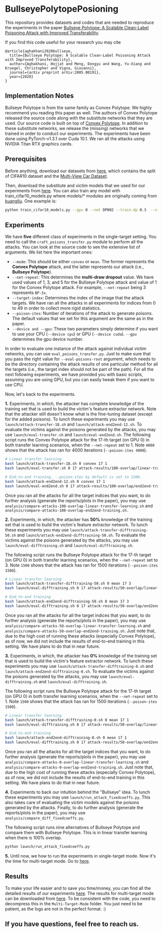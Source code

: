 # BullseyePolytopePosioning
This repository provides datasets and codes that are needed to reproduce the experiments in the paper [Bullseye Polytope: A Scalable Clean-Label Poisoning Attack with Improved Transferability](https://arxiv.org/abs/2005.00191).

If you find this code useful for your research you may cite
```
@article{aghakhani2020bullseye,
  title={Bullseye Polytope: A Scalable Clean-Label Poisoning Attack with Improved Transferability},
  author={Aghakhani, Hojjat and Meng, Dongyu and Wang, Yu-Xiang and Kruegel, Christopher and Vigna, Giovanni},
  journal={arXiv preprint arXiv:2005.00191},
  year={2020}
}
```

## Implementation Notes
Bullseye Polytope is from the same family as Convex Polytope. We highly recommend you reading this paper as well.
The authors of Convex Polytope released the source code along with the substitute networks that they are used.
Our source code is built on top of [Convex Polytope](https://github.com/zhuchen03/ConvexPolytopePosioning/).
In addition to these substitute networks, we release the (missing) networks that we trained in order to conduct our experiments.
The experiments have been done using PyTorch-v1.3.1 over Cuda 10.1. We ran all the attacks using NVIDIA Titan RTX graphics cards.

## Prerequisites
Before anything, download our datasets from [here](https://drive.google.com/file/d/1wVRobdlwvD9-VL9mYKCu_onq8PbbyP0V/view?usp=sharing), which contains the split of CIFAR10 dataset and the [Multi-View Car Dataset](https://www.epfl.ch/labs/cvlab/data/data-pose-index-php/).

Then, download the substitute and victim models that we used for our experiments from [here](https://drive.google.com/file/d/1TwxNbJ1arDNQrBJdt5AFeaAbKC65HOko/view?usp=sharing).
You can also train any model with train_cifar10_models.py where models/* modules are originally coming from [kuangliu](https://github.com/kuangliu/pytorch-cifar.git).
One example is:
```bash
python train_cifar10_models.py --gpu 0 --net DPN92 --train-dp 0.3  --sidx 0 --eidx 4800
```

## Experiments
We have **five** different class of experiments in the single-target setting. You need to call the `craft_poisons_transfer.py` module to perform all the attacks. You can look at the source code to see the extensive list of arguments. We list here the important ones:
* `--mode`: This should be either `convex` or `mean`. The former represents the **Convex Polytope** attack, and the latter represents our attack (i.e., **Bullseye Polytope**).
* `--net-repeat`: This determines the **multi-draw dropout** value. We have used values of 1, 3, and 5 for the Bullseye Polytope attack and value of 1 for the Convex Polytope attack. For example, `--net-repeat` being 3 represents `BP-3x`.
* `--target-index`: Determines the index of the image that the attack targets. We have ran all the attacks in all experiments for indices from 0 to 49 in order to collect more rigid statistics.
* `--poison-ites`: Number of iterations of the attack to generate poisons. The default values that we set for this argument are the same as in the paper.
* `--device and --gpu`: These two parameters simply determine if you want to use your CPU (`--device cpu`) or GPU (`--device cuda`). `--gpu` determines the gpu device number.

In order to evaluate one instance of the attack against individual victim networks, you can use `eval_poisons_transfer.py`. Just to make sure that you pass the right value for `--eval-poisons-root` argument, which needs to be the directory containing the attack results of one particular method for all the targets (i.e., the target index should not be part of the path).
For all the next following experiments, we have provided you with basic scripts, assuming you are using GPU, but you can easily tweak them if you want to use CPU.

Now, let's back to the experiments.

**1.** Experiments, in which, the attacker has complete knowledge of the training set that is used to build the victim's feature extractor network. Note that the attacker still doesn't know what is the fine-tuning dataset (except for the added poisons). To lunch these experiments you may use `launch/attack-transfer-18.sh` and `launch/attack-end2end-12.sh`. To evaluate the victims against the poisons generated by the attacks, you may use `launch/eval-transfer.sh` and `launch/eval-end2end.sh`.
The following script runs the Convex Polytope attack for the 17-th target (on GPU 0) in both transfer learning scenarios, when the `--net-repeat` set to 1. Note `4000` shows that the attack has ran for 4000 iterations (`--poison-ites 4000`).
```bash
# Linear transfer learning
bash launch/attack-transfer-18.sh 0 convex 17 1
bash launch/eval-transfer.sh 0 17 attack-results/100-overlap/linear-transfer-learning/convex/4000/

# End-to-end training, --poison-ites by default is set to 1500.
bash launch/attack-end2end-12.sh 0 convex 17 1
bash launch/eval-end2end.sh 0 17 attack-results/100-overlap/end2end-training/convex/1500/
```

Once you ran all the attacks for all the target indices that you want, to do further analysis (generate the reports/plots in the paper), you may use `analysis/compare-attacks-100-overlap-linear-transfer-learning.sh` and `analysis/compare-attacks-100-overlap-end2end-training.sh.`


**2.** Experiments, in which, the attacker has **50%** knowledge of the training set that is used to build the victim's feature extractor network. To lunch these experiments you may use `launch/attack-transfer-difftraining-50.sh` and `launch/attack-end2end-difftraining-50.sh`. To evaluate the victims against the poisons generated by the attacks, you may use `launch/eval-difftraining.sh` and `launch/eval-difftraining.sh`.

The following script runs the Bullseye Polytope attack for the 17-th target (on GPU 0) in both transfer learning scenarios, when the `--net-repeat` set to 3. Note `1500` shows that the attack has ran for 1500 iterations (`--poison-ites 1500`).
```bash
# Linear transfer learning
bash launch/attack-transfer-difftraining-50.sh 0 mean 17 3
bash launch/eval-difftraining.sh 0 17 attack-results/50-overlap/linear-transfer-learning/mean-3Repeat/1500

# End-to-end training
bash launch/attack-end2end-difftraining-50.sh 0 mean 17 3
bash launch/eval-difftraining.sh 0 17 attack-results/50-overlap/end2end-training/mean-3Repeat/1500
```

Once you ran all the attacks for all the target indices that you want, to do further analysis (generate the reports/plots in the paper), you may use `analysis/compare-attacks-50-overlap-linear-transfer-learning.sh` and `analysis/compare-attacks-50-overlap-end2end-training.sh`. Just note that, due to the high cost of running these attacks (especially Convex Polytope), as of now, we did not include the results of end-to-end training in this setting. We have plans to do that in near future.

**3.** Experiments, in which, the attacker has **0%** knowledge of the training set that is used to build the victim's feature extractor network. To lunch these experiments you may use `launch/attack-transfer-difftraining-0.sh` and `launch/attack-end2end-difftraining-0.sh`. To evaluate the victims against the poisons generated by the attacks, you may use `launch/eval-difftraining.sh` and `launch/eval-difftraining.sh`.

The following script runs the Bullseye Polytope attack for the 17-th target (on GPU 0) in both transfer learning scenarios, when the `--net-repeat` set to 1. Note `1500` shows that the attack has ran for 1500 iterations (`--poison-ites 1500`).
```bash
# Linear transfer learning
bash launch/attack-transfer-difftraining-0.sh 0 mean 17 1
bash launch/eval-difftraining.sh 0 17 attack-results/50-overlap/linear-transfer-learning/mean/1500

# End-to-end training
bash launch/attack-end2end-difftraining-0.sh 0 mean 17 1
bash launch/eval-difftraining.sh 0 17 attack-results/50-overlap/end2end-training/mean/1500
```

Once you ran all the attacks for all the target indices that you want, to do further analysis (generate the reports/plots in the paper), you may use `analysis/compare-attacks-0-overlap-linear-transfer-learning.sh` and `analysis/compare-attacks-0-overlap-end2end-training.sh`. Just note that, due to the high cost of running these attacks (especially Convex Polytope), as of now, we did not include the results of end-to-end training in this setting. We have plans to do that in near future.

**4.** Experiments to back our intuition behind the "Bullseye" idea. To lunch these experiments you may use `launch/run_attack_fixedcoeffs.py`. This also takes care of evaluating the victim models against the poisons generated by the attacks. Finally, to do further analysis (generate the reports/plots in the paper), you may use `analysis/compare_diff_fixedcoeffs.py`.

The following script runs nine alternatives of Bullseye Polytope and compare them with Bullseye Polytope. This is in linear transfer learning when there is 100% overlap.
```bash
python launch/run_attack_fixedcoeffs.py
```

**5.** Until now, we how to run the experiments in single-target mode. Now it's the time for multi-target mode. Go to [here](Multi-Target-Mode).

## Results
To make your life easier and to save you time/money, you can find all the detailed results of our experiments [here](https://drive.google.com/file/d/1mbQs239HVxnOLHdh1I2lE1B3zsmaBSO3/view?usp=sharing).
The results for multi-target mode can be downloaded from [here](https://drive.google.com/file/d/13p24HnylrDLPIv3EHv7VGvwJgbqqctSg/view?usp=sharing). To be consistent with the code, you need to decompress this in the `Multi-Target-Mode` folder.
You just need to be patient, as the logs are not in the perfect format. :)

##  If you have questions, feel free to reach us.
